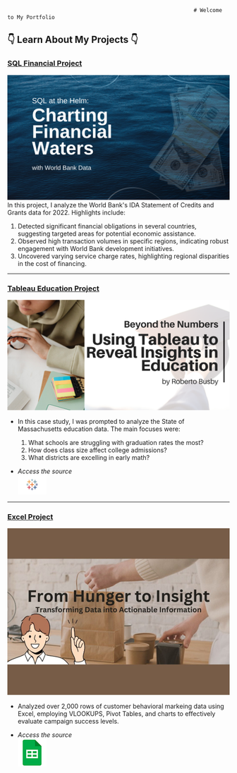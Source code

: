                                                                # Welcome to My Portfolio
## 👇 Learn About My Projects 👇

### [SQL Financial Project](/projects/bank.md)
[<img src="images/SQL_Bank/SQLproject1.png?raw=true"/>](/projects/bank.md)
In this project, I analyze the World Bank's IDA Statement of Credits and Grants data for 2022. Highlights include:
1. Detected significant financial obligations in several countries, suggesting targeted areas for potential economic assistance.
2. Observed high transaction volumes in specific regions, indicating robust engagement with World Bank development initiatives.
3. Uncovered varying service charge rates, highlighting regional disparities in the cost of financing.

---

### [Tableau Education Project](https://www.linkedin.com/pulse/tableau-journey-through-massachusetts-education-metrics-roberto-busby-njjrc/)
[<img src="images/tableau/tableau-education.png?raw=true"/>](https://www.linkedin.com/pulse/tableau-journey-through-massachusetts-education-metrics-roberto-busby-njjrc/)
- In this case study, I was prompted to analyze the State of Massachusetts education data. The main focuses were:
   1. What schools are struggling with graduation rates the most?
   2. How does class size affect college admissions?
   3. What districts are excelling in early math?


- *Access the source*  
[![Sheets Icon](images/tableau/tableau_icon.png?raw=true)](https://public.tableau.com/views/EducationProject_17145247112430/MassachusettsEducationOverview?:language=en-US&:sid=&:display_count=n&:origin=viz_share_link)  

---

### [Excel Project](https://www.linkedin.com/pulse/role-analytics-food-delivery-success-roberto-busby-foasc/)
[<img src="images/excel/excel.JPG?raw=true"/>](https://www.linkedin.com/pulse/role-analytics-food-delivery-success-roberto-busby-foasc/)
- Analyzed over 2,000 rows of customer behavioral markeing data using Excel, employing VLOOKUPS, Pivot Tables, and charts to effectively evaluate campaign success levels.


- *Access the source*  
[![Sheets Icon](images/excel/sheets_icon.png?raw=true)](https://docs.google.com/spreadsheets/d/1JZlQOhyvpybO4J6utH-7Abzs9c-5UR9QUvtl8yphjms/edit?usp=sharing)  
